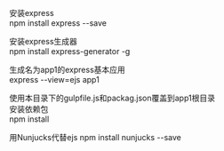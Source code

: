 安装express  
npm install express --save

安装express生成器  
npm install express-generator -g

生成名为app1的express基本应用  
express --view=ejs app1

使用本目录下的gulpfile.js和packag.json覆盖到app1根目录  
安装依赖包  
npm install

用Nunjucks代替ejs
npm install nunjucks --save
